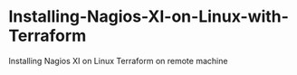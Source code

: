 # Installing-Nagios-XI-on-Linux-with-Terraform
Installing Nagios XI on Linux  Terraform on remote machine
